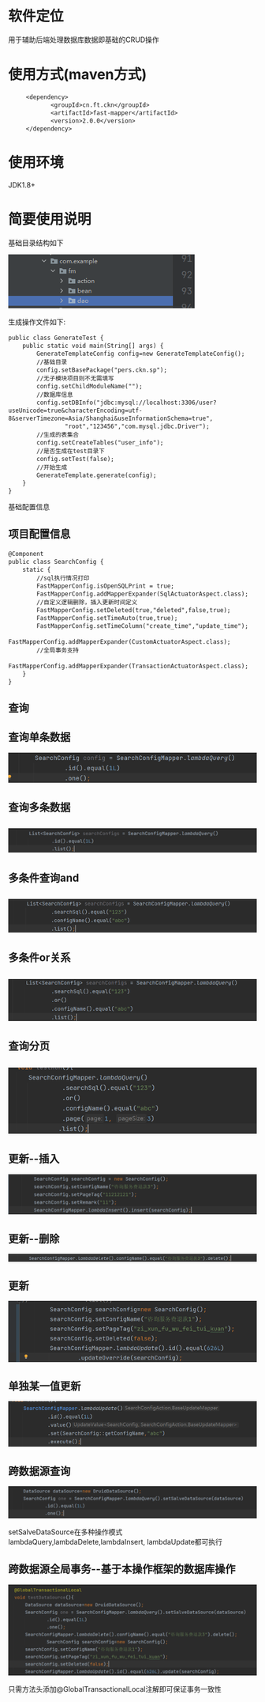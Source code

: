 # 软件定位
用于辅助后端处理数据库数据即基础的CRUD操作
# 使用方式(maven方式)
```
     <dependency>
            <groupId>cn.ft.ckn</groupId>
            <artifactId>fast-mapper</artifactId>
            <version>2.0.0</version>
     </dependency>
```
# 使用环境
JDK1.8+
# 简要使用说明
基础目录结构如下

![img.png](image/img.png)

生成操作文件如下:
```
public class GenerateTest {
    public static void main(String[] args) {
        GenerateTemplateConfig config=new GenerateTemplateConfig();
        //基础目录
        config.setBasePackage("pers.ckn.sp");
        //无子模块项目则不无需填写
        config.setChildModuleName("");
        //数据库信息
        config.setDBInfo("jdbc:mysql://localhost:3306/user?useUnicode=true&characterEncoding=utf-8&serverTimezone=Asia/Shanghai&useInformationSchema=true",
                "root","123456","com.mysql.jdbc.Driver");
        //生成的表集合
        config.setCreateTables("user_info");
        //是否生成在test目录下
        config.setTest(false);
        //开始生成
        GenerateTemplate.generate(config);
    }
}
```
基础配置信息
## 项目配置信息
```
@Component
public class SearchConfig {
    static {
        //sql执行情况打印
        FastMapperConfig.isOpenSQLPrint = true;
        FastMapperConfig.addMapperExpander(SqlActuatorAspect.class);
        //自定义逻辑删除，插入更新时间定义
        FastMapperConfig.setDeleted(true,"deleted",false,true);
        FastMapperConfig.setTimeAuto(true,true);
        FastMapperConfig.setTimeColumn("create_time","update_time");
        FastMapperConfig.addMapperExpander(CustomActuatorAspect.class);
        //全局事务支持
        FastMapperConfig.addMapperExpander(TransactionActuatorAspect.class);
    }
}
```
## 查询

## 查询单条数据

![img_5.png](image/img_5.png)

## 查询多条数据

## ![img_6.png](image/img_6.png)

## 多条件查询and

## ![img_7.png](image/img_7.png)

## 多条件or关系

## ![img_8.png](image/img_8.png)

## 查询分页

## ![img_9.png](image/img_9.png)

## 更新--插入

![img_10.png](image/img_10.png)

## 更新--删除

![img_11.png](image/img_11.png)

## 更新

![img_12.png](image/img_12.png)

## 单独某一值更新

![img_13.png](image/img_13.png)

## 跨数据源查询

![img_14.png](image/img_14.png)

setSalveDataSource在多种操作模式lambdaQuery,lambdaDelete,lambdaInsert,
lambdaUpdate都可执行
## 跨数据源全局事务--基于本操作框架的数据库操作

![img_15.png](image/img_15.png)

只需方法头添加@GlobalTransactionalLocal注解即可保证事务一致性